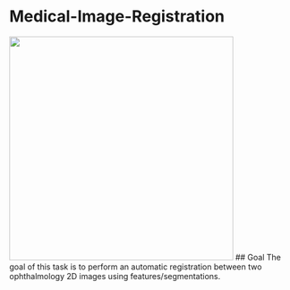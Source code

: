 # Medical-Image-Registration


<img src="[https://your-image-url.type](https://user-images.githubusercontent.com/68702877/174036459-87f94db0-c915-4731-9d28-b6a94391fb2f.png)" width="400">
## Goal
The goal of this task is to perform an automatic registration between two ophthalmology 2D images using features/segmentations.
